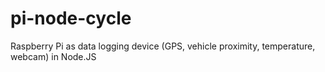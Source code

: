 pi-node-cycle
=============

Raspberry Pi as data logging device (GPS, vehicle proximity, temperature, webcam) in Node.JS